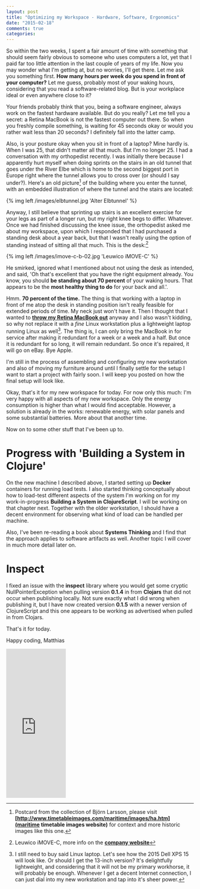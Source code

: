 ```yaml
---
layout: post
title: "Optimizing my Workspace - Hardware, Software, Ergonomics"
date: "2015-02-18"
comments: true
categories: 
---
```

So within the two weeks, I spent a fair amount of time with something that should seem fairly obvious to someone who uses computers a lot, yet that I paid far too little attention in the last couple of years of my life. Now you may wonder what I'm getting at, but no worries, I'll get there. Let me ask you something first. **How many hours per week do you spend in front of your computer?** Let me guess, probably most of your waking hours, considering that you read a software-related blog. But is your workplace ideal or even anywhere close to it?

<!-- more -->

Your friends probably think that you, being a software engineer, always work on the fastest hardware available. But do you really? Let me tell you a secret: a Retina MacBook is not the fastest computer out there. So when you freshly compile something, is waiting for 45 seconds okay or would you rather wait less than 20 seconds? I definitely fall into the latter camp.

Also, is your posture okay when you sit in front of a laptop? Mine hardly is. When I was 25, that didn't matter all that much. But I'm no longer 25. I had a conversation with my orthopedist recently. I was initially there because I apparently hurt myself when doing sprints on the stairs in an old tunnel that goes under the River Elbe which is home to the second biggest port in Europe right where the tunnel allows you to cross over (or should I say under?). Here's an old picture[^1] of the building where you enter the tunnel, with an embedded illustration of where the tunnel and the stairs are located:

{% img left /images/elbtunnel.jpg 'Alter Elbtunnel' %}

Anyway, I still believe that sprinting up stairs is an excellent exercise for your legs as part of a longer run, but my right knee begs to differ. Whatever. Once we had finished discussing the knee issue, the orthopedist asked me about my workspace, upon which I responded that I had purchased a standing desk about a year back, but that I wasn't really using the option of standing instead of sitting all that much. This is the desk:[^2]

{% img left /images/imove-c-b-02.jpg 'Leuwico iMOVE-C' %}

He smirked, ignored what I mentioned about not using the desk as intended, and said, 'Oh that's excellent that you have the right equipment already. You know, you should **be standing about 70 percent** of your waking hours. That appears to be the **most healthy thing to do** for your back and all.'.

Hmm. **70 percent of the time.** The thing is that working with a laptop in front of me atop the desk in standing position isn't really feasible for extended periods of time. My neck just won't have it. Then I thought that I wanted to **[throw my Retina MacBook out](http://matthiasnehlsen.com/blog/2015/01/21/apple-get-your-act-together/)** anyway and I also wasn't kidding, so why not replace it with a _fine_ Linux workstation plus a lightweight laptop running Linux as well[^3]. The thing is, I can only bring the MacBook in for service after making it redundant for a week or a week and a half. But once it is redundant for so long, it will remain redundant. So once it's repaired, it will go on eBay. Bye Apple.

I'm still in the process of assembling and configuring my new workstation and also of moving my furniture around until I finally settle for the setup I want to start a project with fairly soon. I will keep you posted on how the final setup will look like. 

Okay, that's it for my new workspace for today. For now only this much: I'm very happy with all aspects of my new workspace. Only the energy consumption is higher than what I would find acceptable. However, a solution is already in the works: renewable energy, with solar panels and some substantial batteries. More about that another time.

Now on to some other stuff that I've been up to.

# Progress with 'Building a System in Clojure'
On the new machine I described above, I started setting up **Docker** containers for running load tests. I also started thinking conceptually about how to load-test different aspects of the system I'm working on for my work-in-progress **Building a System in ClojureScript**. I will be working on that chapter next. Together with the older workstation, I should have a decent environment for observing what kind of load can be handled per machine.


Also, I've been re-reading a book about **Systems Thinking** and I find that the approach applies to software artifacts as well. Another topic I will cover in much more detail later on.

# Inspect
I fixed an issue with the **inspect** library where you would get some cryptic NullPointerException when pulling version **0.1.4** in from **Clojars** that did not occur when publishing locally. Not sure exactly what I did wrong when publishing it, but I have now created version **0.1.5** with a newer version of ClojureScript and this one appears to be working as advertised when pulled in from Clojars.

That's it for today. 

Happy coding,
Matthias

<iframe width="160" height="400" src="https://leanpub.com/building-a-system-in-clojure/embed" frameborder="0" allowtransparency="true"></iframe>

[^1]: Postcard from the collection of Björn Larsson, please visit **[http://www.timetableimages.com/maritime/images/ha.htm](maritime timetable images website)** for context and more historic images like this one.

[^2]: Leuwico iMOVE-C, more info on the **[company website](http://www.leuwico.com/office_furniture/products/office_furniture/imove/imove-c.html?goto=02)**

[^3]: I still need to buy said Linux laptop. Let's see how the 2015 Dell XPS 15 will look like. Or should I get the 13-inch version? It's delightfully lightweight, and considering that it will not be my primary workhorse, it will probably be enough. Whenever I get a decent Internet connection, I can just dial into my new workstation and tap into it's sheer power.